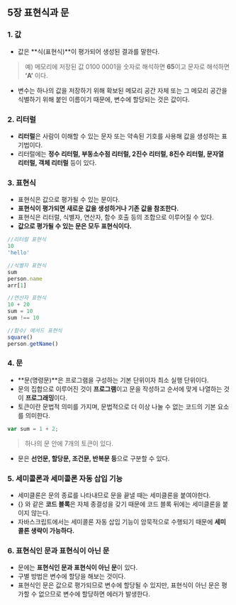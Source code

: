 ## 5장 표현식과 문
### 1. 값
- 값은 **식(표현식)**이 평가되어 생성된 결과를 말한다.
> 예) 메모리에 저장된 값 0100 0001을 숫자로 해석하면 **65**이고 문자로 해석하면 **‘A’** 이다.
- 변수는 하나의 값을 저장하기 위해 확보된 메모리 공간 자체 또는 그 메모리 공간을 식별하기 위해 붙인 이름이기 때문에, 변수에 할당되는 것은 값이다.

### 2. 리터럴
- **리터럴**은 사람이 이해할 수 있는 문자 또는 약속된 기호를 사용해 값을 생성하는 표기법이다.
- 리터럴에는 **정수 리터럴, 부동소수점 리터럴, 2진수 리터럴, 8진수 리터럴, 문자열 리터럴, 객체 리터럴** 등이 있다.

### 3. 표현식
- 표현식은 값으로 평가될 수 있는 문이다.
- **표현식이 평가되면 새로운 값을 생성하거나 기존 값을 참조한다.**
- 표현식은 리터럴, 식별자, 연산자, 함수 호출 등의 조합으로 이루어질 수 있다.
- **값으로 평가될 수 있는 문은 모두 표현식이다.**

```javascript
//리터럴 표현식
10
'hello'

//식별자 표현식
sum
person.name
arr[1]

//연산자 표현식
10 + 20
sum = 10
sum !== 10

//함수/ 메서드 표현식
square()
person.getName()
```

### 4. 문
- **문(명령문)**은 프로그램을 구성하는 기본 단위이자 최소 실행 단위이다.
- 문의 집합으로 이루어진 것이 **프로그램**이고 문을 작성하고 순서에 맞게 나열하는 것이 **프로그래밍**이다.
- 토큰이란 문법적 의미를 가지며, 문법적으로 더 이상 나눌 수 없는 코드의 기본 요소를 의미한다.

```javascript
var sum = 1 + 2;
```
> 하나의 문 안에 7개의 토큰이 있다.
- 문은 **선언문, 할당문, 조건문, 반복문 등**으로 구분할 수 있다.

### 5. 세미콜론과 세미콜론 자동 삽입 기능
- 세미클론은 문의 종료를 나타내므로 문을 끝낼 때는 세미클론을 붙여야한다.
- {} 와 같은 **코드 블록**은 자체 종결성을 갖기 때문에 코드 블록 뒤에는 세미클론을 붙이지 않는다.
- 자바스크립트에서는 세미콜론 자동 삽입 기능이 암묵적으로 수행되기 때문에 **세미콜론 생략이 가능하다.**

### 6. 표현식인 문과 표현식이 아닌 문
- 문에는 **표현식인 문과 표현식이 아닌 문**이 있다.
- 구별 방법은 변수에 할당을 해보는 것이다.
- 표현식인 문은 값으로 평가되므로 변수에 할당될 수 있지만, 표현식이 아닌 문은 평가할 수 없으므로 변수에 할당하면 에러가 발생한다.
